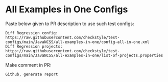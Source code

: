 # All Examples in One Configs
Paste below given to PR description to use such test configs:
```
Diff Regression config: https://raw.githubusercontent.com/checkstyle/test-configs/main/JavaNCSS/all-examples-in-one/config-all-in-one.xml
Diff Regression projects: https://raw.githubusercontent.com/checkstyle/test-configs/main/JavaNCSS/all-examples-in-one/list-of-projects.properties
```
Make comment in PR:
```
Github, generate report
```
